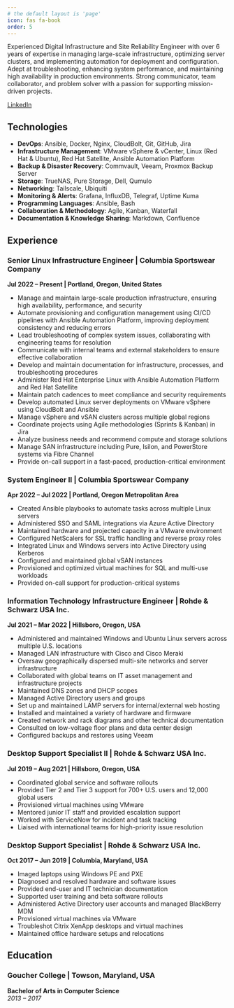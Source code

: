 ```yaml
---
# the default layout is 'page'
icon: fas fa-book
order: 5
---
```


Experienced Digital Infrastructure and Site Reliability Engineer with over 6 years of expertise in managing large-scale infrastructure, optimizing server clusters, and implementing automation for deployment and configuration. Adept at troubleshooting, enhancing system performance, and maintaining high availability in production environments. Strong communicator, team collaborator, and problem solver with a passion for supporting mission-driven projects.

[LinkedIn](https://www.linkedin.com/in/branden-kaestner-02a17799)

## Technologies

- **DevOps**: Ansible, Docker, Nginx, CloudBolt, Git, GitHub, Jira  
- **Infrastructure Management**: VMware vSphere & vCenter, Linux (Red Hat & Ubuntu), Red Hat Satellite, Ansible Automation Platform  
- **Backup & Disaster Recovery**: Commvault, Veeam, Proxmox Backup Server  
- **Storage**: TrueNAS, Pure Storage, Dell, Qumulo  
- **Networking**: Tailscale, Ubiquiti  
- **Monitoring & Alerts**: Grafana, InfluxDB, Telegraf, Uptime Kuma  
- **Programming Languages**: Ansible, Bash  
- **Collaboration & Methodology**: Agile, Kanban, Waterfall  
- **Documentation & Knowledge Sharing**: Markdown, Confluence  

## Experience

### Senior Linux Infrastructure Engineer | Columbia Sportswear Company  
**Jul 2022 – Present | Portland, Oregon, United States**

- Manage and maintain large-scale production infrastructure, ensuring high availability, performance, and security  
- Automate provisioning and configuration management using CI/CD pipelines with Ansible Automation Platform, improving deployment consistency and reducing errors
- Lead troubleshooting of complex system issues, collaborating with engineering teams for resolution  
- Communicate with internal teams and external stakeholders to ensure effective collaboration  
- Develop and maintain documentation for infrastructure, processes, and troubleshooting procedures  
- Administer Red Hat Enterprise Linux with Ansible Automation Platform and Red Hat Satellite  
- Maintain patch cadences to meet compliance and security requirements  
- Develop automated Linux server deployments on VMware vSphere using CloudBolt and Ansible  
- Manage vSphere and vSAN clusters across multiple global regions  
- Coordinate projects using Agile methodologies (Sprints & Kanban) in Jira  
- Analyze business needs and recommend compute and storage solutions  
- Manage SAN infrastructure including Pure, Isilon, and PowerStore systems via Fibre Channel  
- Provide on-call support in a fast-paced, production-critical environment  

### System Engineer II | Columbia Sportswear Company  
**Apr 2022 – Jul 2022 | Portland, Oregon Metropolitan Area**

- Created Ansible playbooks to automate tasks across multiple Linux servers  
- Administered SSO and SAML integrations via Azure Active Directory  
- Maintained hardware and projected capacity in a VMware environment  
- Configured NetScalers for SSL traffic handling and reverse proxy roles  
- Integrated Linux and Windows servers into Active Directory using Kerberos  
- Configured and maintained global vSAN instances  
- Provisioned and optimized virtual machines for SQL and multi-use workloads  
- Provided on-call support for production-critical systems  

### Information Technology Infrastructure Engineer | Rohde & Schwarz USA Inc.  
**Jul 2021 – Mar 2022 | Hillsboro, Oregon, USA**

- Administered and maintained Windows and Ubuntu Linux servers across multiple U.S. locations  
- Managed LAN infrastructure with Cisco and Cisco Meraki  
- Oversaw geographically dispersed multi-site networks and server infrastructure  
- Collaborated with global teams on IT asset management and infrastructure projects  
- Maintained DNS zones and DHCP scopes  
- Managed Active Directory users and groups  
- Set up and maintained LAMP servers for internal/external web hosting  
- Installed and maintained a variety of hardware and firmware  
- Created network and rack diagrams and other technical documentation  
- Consulted on low-voltage floor plans and data center design  
- Configured backups and restores using Veeam  

### Desktop Support Specialist II | Rohde & Schwarz USA Inc.  
**Jul 2019 – Aug 2021 | Hillsboro, Oregon, USA**

- Coordinated global service and software rollouts  
- Provided Tier 2 and Tier 3 support for 700+ U.S. users and 12,000 global users  
- Provisioned virtual machines using VMware  
- Mentored junior IT staff and provided escalation support  
- Worked with ServiceNow for incident and task tracking  
- Liaised with international teams for high-priority issue resolution  

### Desktop Support Specialist | Rohde & Schwarz USA Inc.  
**Oct 2017 – Jun 2019 | Columbia, Maryland, USA**

- Imaged laptops using Windows PE and PXE  
- Diagnosed and resolved hardware and software issues  
- Provided end-user and IT technician documentation  
- Supported user training and beta software rollouts  
- Administered Active Directory user accounts and managed BlackBerry MDM  
- Provisioned virtual machines via VMware  
- Troubleshot Citrix XenApp desktops and virtual machines  
- Maintained office hardware setups and relocations  

## Education

### Goucher College | Towson, Maryland, USA  
**Bachelor of Arts in Computer Science**  
*2013 – 2017*
